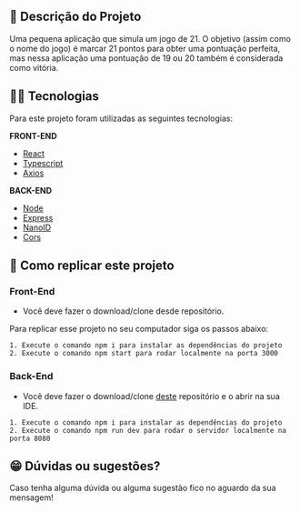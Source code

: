 ## :ledger: Descrição do Projeto

Uma pequena aplicação que simula um jogo de 21.
O objetivo (assim como o nome do jogo) é marcar 21 pontos para obter uma pontuação perfeita, mas nessa aplicação uma pontuação de 19 ou 20 também é considerada como vitória.

## :man_technologist: Tecnologias

Para este projeto foram utilizadas as seguintes tecnologias:

**FRONT-END**

- [React](https://pt-br.reactjs.org/)
- [Typescript](https://www.typescriptlang.org/)
- [Axios](https://axios-http.com/ptbr/docs/intro)

**BACK-END**

- [Node](https://nodejs.org/en/)
- [Express](https://expressjs.com/pt-br/)
- [NanoID](https://www.npmjs.com/package/nanoid)
- [Cors](https://www.npmjs.com/package/cors)

## :dvd: Como replicar este projeto

### Front-End

- Você deve fazer o download/clone desde repositório.

Para replicar esse projeto no seu computador siga os passos abaixo:

```
1. Execute o comando npm i para instalar as dependências do projeto
2. Execute o comando npm start para rodar localmente na porta 3000
```

### Back-End

- Você deve fazer o download/clone [deste](https://github.com/rodhenr/Cards-API) repositório e o abrir na sua IDE.

```
1. Execute o comando npm i para instalar as dependências do projeto
2. Execute o comando npm run dev para rodar o servidor localmente na porta 8080
```

## :grin: Dúvidas ou sugestões?

Caso tenha alguma dúvida ou alguma sugestão fico no aguardo da sua mensagem!
